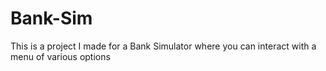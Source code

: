 # Bank-Sim
This is a project I made for a Bank Simulator where you can interact with a menu of various options 
